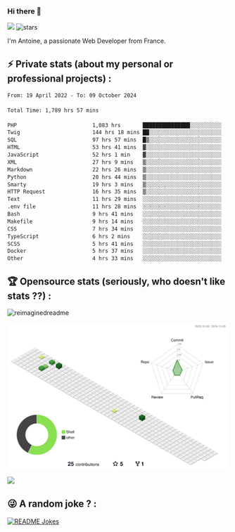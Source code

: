 ### Hi there 👋

![](https://komarev.com/ghpvc/?username=niotna)
<img src="https://img.shields.io/github/stars/niotna?label=Stars" alt="stars">

I'm Antoine, a passionate Web Developer from France.

## :zap: Private stats (about my personal or professional projects) : 

<!--START_SECTION:waka-->

```txt
From: 19 April 2022 - To: 09 October 2024

Total Time: 1,789 hrs 57 mins

PHP                        1,083 hrs       ███████████████░░░░░░░░░░   60.50 %
Twig                       144 hrs 18 mins ██░░░░░░░░░░░░░░░░░░░░░░░   08.06 %
SQL                        97 hrs 57 mins  █▒░░░░░░░░░░░░░░░░░░░░░░░   05.47 %
HTML                       53 hrs 41 mins  ▓░░░░░░░░░░░░░░░░░░░░░░░░   03.00 %
JavaScript                 52 hrs 1 min    ▓░░░░░░░░░░░░░░░░░░░░░░░░   02.91 %
XML                        27 hrs 9 mins   ▒░░░░░░░░░░░░░░░░░░░░░░░░   01.52 %
Markdown                   22 hrs 26 mins  ▒░░░░░░░░░░░░░░░░░░░░░░░░   01.25 %
Python                     20 hrs 44 mins  ▒░░░░░░░░░░░░░░░░░░░░░░░░   01.16 %
Smarty                     19 hrs 3 mins   ▒░░░░░░░░░░░░░░░░░░░░░░░░   01.07 %
HTTP Request               16 hrs 35 mins  ▒░░░░░░░░░░░░░░░░░░░░░░░░   00.93 %
Text                       11 hrs 29 mins  ░░░░░░░░░░░░░░░░░░░░░░░░░   00.64 %
.env file                  11 hrs 28 mins  ░░░░░░░░░░░░░░░░░░░░░░░░░   00.64 %
Bash                       9 hrs 41 mins   ░░░░░░░░░░░░░░░░░░░░░░░░░   00.54 %
Makefile                   9 hrs 14 mins   ░░░░░░░░░░░░░░░░░░░░░░░░░   00.52 %
CSS                        7 hrs 34 mins   ░░░░░░░░░░░░░░░░░░░░░░░░░   00.42 %
TypeScript                 6 hrs 2 mins    ░░░░░░░░░░░░░░░░░░░░░░░░░   00.34 %
SCSS                       5 hrs 41 mins   ░░░░░░░░░░░░░░░░░░░░░░░░░   00.32 %
Docker                     5 hrs 37 mins   ░░░░░░░░░░░░░░░░░░░░░░░░░   00.31 %
Other                      4 hrs 33 mins   ░░░░░░░░░░░░░░░░░░░░░░░░░   00.25 %
```

<!--END_SECTION:waka-->

## :trophy: Opensource stats (seriously, who doesn't like stats ??) : 

<!---
[![Top Langs](https://github-readme-stats.vercel.app/api/top-langs/?username=niotna)](https://github.com/anuraghazra/github-readme-stats) 
-->
<img src="https://myreadme.vercel.app/api/embed/niotna?panels=userstatistics,toprepositories,toplanguages,commitgraph" alt="reimaginedreadme" />

![](./profile-3d-contrib/profile-green-animate.svg)

<img src="https://github-profile-trophy.vercel.app/?username=niotna&theme=juicyfresh&no-bg=true" />

## :stuck_out_tongue_winking_eye: A random joke ? : 

<a href="https://readme-jokes.vercel.app"><img align="center" src="https://readme-jokes.vercel.app/api" alt="README Jokes"></a>
